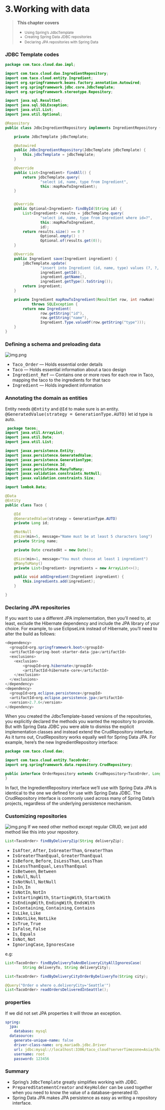 # 3.Working with data

>**This chapter covers**
> - <small>Using Spring’s JdbcTemplate
> - Creating Spring Data JDBC repositories
> - Declaring JPA repositories with Spring Data</small>

### JDBC Template codes
```java
package com.taco.cloud.dao.impl;

import com.taco.cloud.dao.IngredientRepository;
import com.taco.cloud.entity.Ingredient;
import org.springframework.beans.factory.annotation.Autowired;
import org.springframework.jdbc.core.JdbcTemplate;
import org.springframework.stereotype.Repository;

import java.sql.ResultSet;
import java.sql.SQLException;
import java.util.List;
import java.util.Optional;

@Repository
public class JdbcIngredientRepository implements IngredientRepository {

    private JdbcTemplate jdbcTemplate;

    @Autowired
    public JdbcIngredientRepository(JdbcTemplate jdbcTemplate) {
        this.jdbcTemplate = jdbcTemplate;
    }

    @Override
    public List<Ingredient> findAll() {
        return jdbcTemplate.query(
                "select id, name, type from Ingredient",
                this::mapRowToIngredient);
    }


    @Override
    public Optional<Ingredient> findById(String id) {
        List<Ingredient> results = jdbcTemplate.query(
                "select id, name, type from Ingredient where id=?",
                this::mapRowToIngredient,
                id);
        return results.size() == 0 ?
                Optional.empty() :
                Optional.of(results.get(0));
    }

    @Override
    public Ingredient save(Ingredient ingredient) {
        jdbcTemplate.update(
                "insert into Ingredient (id, name, type) values (?, ?, ?)",
                ingredient.getId(),
                ingredient.getName(),
                ingredient.getType().toString());
        return ingredient;
    }

    private Ingredient mapRowToIngredient(ResultSet row, int rowNum)
            throws SQLException {
        return new Ingredient(
                row.getString("id"),
                row.getString("name"),
                Ingredient.Type.valueOf(row.getString("type")));
    }
}

```

### Defining a schema and preloading data

![img.png](../img/img3.png)
- <kbd>Taco_Order</kbd> — Holds essential order details
- <kbd>Taco</kbd> — Holds essential information about a taco design
- <kbd>Ingredient_Ref</kbd> — Contains one or more rows for each row in Taco, mapping the taco to the ingredients for that taco
- <kbd>Ingredient</kbd> — Holds ingredient information

### Annotating the domain as entities

Entity needs <kbd>@Entity</kbd> and <kbd>@Id</kbd> to make sure is an entity.
<kbd>@GeneratedValue(strategy = GenerationType.AUTO)</kbd> let id type is auto.
```java
 package tacos;
import java.util.ArrayList;
import java.util.Date;
import java.util.List;

import javax.persistence.Entity;
import javax.persistence.GeneratedValue;
import javax.persistence.GenerationType;
import javax.persistence.Id;
import javax.persistence.ManyToMany;
import javax.validation.constraints.NotNull;
import javax.validation.constraints.Size;

import lombok.Data;

@Data
@Entity
public class Taco {

    @Id
    @GeneratedValue(strategy = GenerationType.AUTO)
    private Long id;

    @NotNull
    @Size(min=5, message="Name must be at least 5 characters long")
    private String name;

    private Date createdAt = new Date();

    @Size(min=1, message="You must choose at least 1 ingredient")
    @ManyToMany()
    private List<Ingredient> ingredients = new ArrayList<>();

    public void addIngredient(Ingredient ingredient) {
        this.ingredients.add(ingredient);
    }

}
```

### Declaring JPA repositories

If you want to use a different JPA implementation, then you’ll need to, at least, exclude the Hibernate dependency and include the JPA library of your choice. For example, to use EclipseLink instead of Hibernate, you’ll need to alter the build as follows:
```java
<dependency>
  <groupId>org.springframework.boot</groupId>
  <artifactId>spring-boot-starter-data-jpa</artifactId>
  <exclusions>
    <exclusion>
        <groupId>org.hibernate</groupId>
        <artifactId>hibernate-core</artifactId>
    </exclusion>
  </exclusions>
</dependency>
<dependency>
  <groupId>org.eclipse.persistence</groupId>
  <artifactId>org.eclipse.persistence.jpa</artifactId>
  <version>2.7.6</version>
</dependency>
```

When you created the JdbcTemplate-based versions of the repositories, you explicitly declared the methods you wanted the repository to provide. But with Spring Data JDBC you were able to dismiss the explicit implementation classes and instead extend the CrudRepository interface. As it turns out, CrudRepository works equally well for Spring Data JPA. For example, here’s the new IngredientRepository interface:

```java
package com.taco.cloud.dao;

import com.taco.cloud.entity.TacoOrder;
import org.springframework.data.repository.CrudRepository;

public interface OrderRepository extends CrudRepository<TacoOrder, Long> {
}
```
In fact, the IngredientRepository interface we’ll use with Spring Data JPA is identical to the one we defined for use with Spring Data JDBC. The CrudRepository interface is commonly used across many of Spring Data’s projects, regardless of the underlying persistence mechanism.

### Customizing repositories
![img.png](../img/img4.png)
If we need other method except regular CRUD, we just add method like this into your repository.
```java
List<TacoOrder> findByDeliveryZip(String deliveryZip);
```

- <kbd>IsAfter</kbd>, <kbd>After</kbd>, <kbd>IsGreaterThan</kbd>, <kbd>GreaterThan</kbd>
- <kbd>IsGreaterThanEqual</kbd>, <kbd>GreaterThanEqual</kbd>
- <kbd>IsBefore</kbd>, <kbd>Before</kbd>, <kbd>IsLessThan</kbd>, <kbd>LessThan</kbd>
- <kbd>IsLessThanEqual</kbd>, <kbd>LessThanEqual</kbd>
- <kbd>IsBetween</kbd>, <kbd>Between</kbd>
- <kbd>IsNull</kbd>, <kbd>Null</kbd>
- <kbd>IsNotNull</kbd>, <kbd>NotNull</kbd>
- <kbd>IsIn</kbd>, <kbd>In</kbd>
- <kbd>IsNotIn</kbd>, <kbd>NotIn</kbd>
- <kbd>IsStartingWith</kbd>, <kbd>StartingWith</kbd>, <kbd>StartsWith</kbd>
- <kbd>IsEndingWith</kbd>, <kbd>EndingWith</kbd>, <kbd>EndsWith</kbd>
- <kbd>IsContaining</kbd>, <kbd>Containing</kbd>, <kbd>Contains</kbd>
- <kbd>IsLike</kbd>, <kbd>Like</kbd>
- <kbd>IsNotLike</kbd>, <kbd>NotLike</kbd>
- <kbd>IsTrue</kbd>, <kbd>True</kbd>
- <kbd>IsFalse</kbd>, <kbd>False</kbd>
- <kbd>Is</kbd>, <kbd>Equals</kbd>
- <kbd>IsNot</kbd>, <kbd>Not</kbd>
- <kbd>IgnoringCase</kbd>, <kbd>IgnoresCase</kbd>

e.g:
```java
List<TacoOrder> findByDeliveryToAndDeliveryCityAllIgnoresCase(
        String deliveryTo, String deliveryCity);
```
```java
List<TacoOrder> findByDeliveryCityOrderByDeliveryTo(String city);
```
```java
@Query("Order o where o.deliveryCity='Seattle'")
List<TacoOrder> readOrdersDeliveredInSeattle();
``` 

### properties

If we did not set JPA properties it will throw an exception. 

```yaml
spring:
  jpa:
    database: mysql
  datasource:
    generate-unique-name: false
    driver-class-name: org.mariadb.jdbc.Driver
    url: jdbc:mysql://localhost:3306/taco_cloud?serverTimezone=Asia/Shanghai&allowMultiQueries=true&useUnicode=true&characterEncoding=UTF-8&useSSL=false
    username: root
    password: 123456

```

### Summary
- Spring’s <kbd>JdbcTemplate</kbd> greatly simplifies working with JDBC.
- <kbd>PreparedStatementCreator</kbd> and <kbd>KeyHolder</kbd> can be used together when you need to know the value of a database-generated ID.
- Spring Data JPA makes JPA persistence as easy as writing a repository interface.
